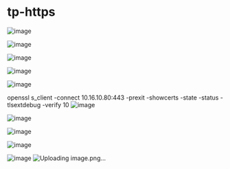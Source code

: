 # tp-https

![image](https://github.com/user-attachments/assets/56059b18-f31e-4138-97c4-84316c4c51a2)

![image](https://github.com/user-attachments/assets/73828400-a25b-4ef6-a534-c7320c32be0e)

![image](https://github.com/user-attachments/assets/a90dcdd5-05a5-40c5-a1a0-5407590b8d20)


![image](https://github.com/user-attachments/assets/f6d8f733-3a52-4ee5-9445-2d141df48088)

![image](https://github.com/user-attachments/assets/39db21e4-6af3-450e-83e9-de9bc528dd6e)

openssl s_client -connect 10.16.10.80:443 -prexit -showcerts -state -status -tlsextdebug -verify 10
![image](https://github.com/user-attachments/assets/a6d8487e-43a9-49ca-9556-756186ba238d)

![image](https://github.com/user-attachments/assets/c8a2bac6-dd4c-4781-b122-dd391e2fea79)

![image](https://github.com/user-attachments/assets/54b3023f-39ea-46be-a461-8978fbdd6357)

![image](https://github.com/user-attachments/assets/d2708b2e-4252-4064-92cb-855dea83144d)

![image](https://github.com/user-attachments/assets/33ff74d7-f62b-4b41-9435-6a082ed342ac)
![Uploading image.png…]()














